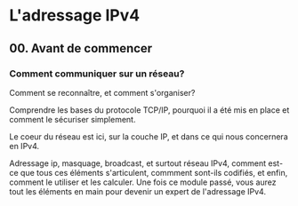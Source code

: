 # L'adressage IPv4

## 00. Avant de commencer

### Comment communiquer sur un réseau?

Comment se reconnaître, et comment s'organiser?

Comprendre les bases du protocole TCP/IP, pourquoi il a été mis en place et comment le sécuriser simplement.

Le coeur du réseau est ici, sur la couche IP, et dans ce qui nous concernera en IPv4.

Adressage ip, masquage, broadcast, et surtout réseau IPv4, comment est-ce que tous ces éléments s'articulent, commment sont-ils codifiés, et enfin, comment le utiliser et les calculer. Une fois ce module passé, vous aurez tout les éléments en main pour devenir un expert de l'adressage IPv4.